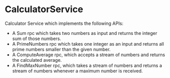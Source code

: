 # CalculatorService
Calculator Service which implements the following APIs:
- A Sum rpc which takes two numbers as input and returns the integer sum of those numbers.
- A PrimeNumbers rpc which takes one integer as an input and returns all prime numbers smaller than the given number.
- A ComputeAverage rpc, which accepts a stream of numbers and returns the calculated average.
- A FindMaxNumber rpc, which takes a stream of numbers and returns a stream of numbers whenever a maximum number is received.
